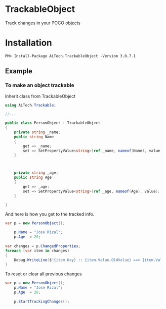 # TrackableObject

Track changes in your POCO objects

# Installation
```
PM> Install-Package AiTech.TrackableObject -Version 3.0.7.1
```

Example
---------

### To make an object trackable

Inherit class from TrackableObject
```csharp
using AiTech.Trackable;

//...

public class PersonObject : TrackableObject
{
    private string _name;
    public string Name
    {
        get => _name;
        set => SetPropertyValue<string>(ref _name, nameof(Name), value);
    }



    private string _age;
    public string Age
    {
        get => _age;
        set => SetPropertyValue<string>(ref _age, nameof(Age), value);
    }

}

```
And here is how you get to the tracked info.
```csharp
var p = new PersonObject();

    p.Name = "Jose Rizal";
    p.Age  = 20;
     
var changes = p.ChangedProperties;
foreach (var item in changes)
{
    Debug.WriteLine($"{item.Key} :: {item.Value.OldValue} ==> {item.Value.NewValue}");
}

```

To reset or clear all previous changes
```csharp
var p = new PersonObject();
    p.Name = "Jose Rizal";
    p.Age  = 20;
     
    p.StartTrackingChanges();
    
```

